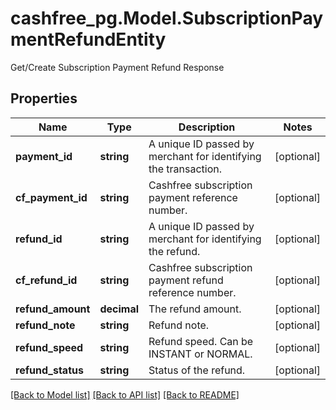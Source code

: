# cashfree_pg.Model.SubscriptionPaymentRefundEntity
Get/Create Subscription Payment Refund Response

## Properties

Name | Type | Description | Notes
------------ | ------------- | ------------- | -------------
**payment_id** | **string** | A unique ID passed by merchant for identifying the transaction. | [optional] 
**cf_payment_id** | **string** | Cashfree subscription payment reference number. | [optional] 
**refund_id** | **string** | A unique ID passed by merchant for identifying the refund. | [optional] 
**cf_refund_id** | **string** | Cashfree subscription payment refund reference number. | [optional] 
**refund_amount** | **decimal** | The refund amount. | [optional] 
**refund_note** | **string** | Refund note. | [optional] 
**refund_speed** | **string** | Refund speed. Can be INSTANT or NORMAL. | [optional] 
**refund_status** | **string** | Status of the refund. | [optional] 

[[Back to Model list]](../README.md#documentation-for-models) [[Back to API list]](../README.md#documentation-for-api-endpoints) [[Back to README]](../README.md)

